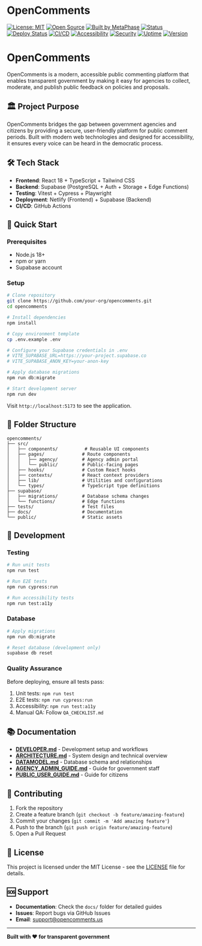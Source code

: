 # OpenComments

[![License: MIT](https://img.shields.io/badge/License-MIT-yellow.svg)](https://opensource.org/licenses/MIT)
[![Open Source](https://badges.frapsoft.com/os/v1/open-source.svg?v=103)](https://opensource.org/)
[![Built by MetaPhase](https://img.shields.io/badge/Built%20by-MetaPhase-blue)](https://metaphase.tech)
[![Status](https://img.shields.io/badge/Status-Active-brightgreen)](https://status.opencomments.us)
[![Deploy Status](https://api.netlify.com/api/v1/badges/your-site-id/deploy-status)](https://app.netlify.com/sites/your-site-name/deploys)
[![CI/CD](https://github.com/MetaPhase-Consulting/opencomments/workflows/CI%2FCD%20Pipeline/badge.svg)](https://github.com/MetaPhase-Consulting/opencomments/actions)
[![Accessibility](https://img.shields.io/badge/Accessibility-WCAG%202.1%20AA-green)](https://www.w3.org/WAI/WCAG21/quickref/)
[![Security](https://img.shields.io/badge/Security-SOC%202-blue)](https://supabase.com/security)
[![Uptime](https://img.shields.io/badge/Uptime-99.9%25-brightgreen)](https://status.opencomments.us)
[![Version](https://img.shields.io/github/package-json/v/MetaPhase-Consulting/opencomments)](https://github.com/MetaPhase-Consulting/opencomments/releases)

# OpenComments

OpenComments is a modern, accessible public commenting platform that enables transparent government by making it easy for agencies to collect, moderate, and publish public feedback on policies and proposals.

## 🏛️ Project Purpose

OpenComments bridges the gap between government agencies and citizens by providing a secure, user-friendly platform for public comment periods. Built with modern web technologies and designed for accessibility, it ensures every voice can be heard in the democratic process.

## 🛠️ Tech Stack

- **Frontend**: React 18 + TypeScript + Tailwind CSS
- **Backend**: Supabase (PostgreSQL + Auth + Storage + Edge Functions)
- **Testing**: Vitest + Cypress + Playwright
- **Deployment**: Netlify (Frontend) + Supabase (Backend)
- **CI/CD**: GitHub Actions

## 🚀 Quick Start

### Prerequisites
- Node.js 18+
- npm or yarn
- Supabase account

### Setup
```bash
# Clone repository
git clone https://github.com/your-org/opencomments.git
cd opencomments

# Install dependencies
npm install

# Copy environment template
cp .env.example .env

# Configure your Supabase credentials in .env
# VITE_SUPABASE_URL=https://your-project.supabase.co
# VITE_SUPABASE_ANON_KEY=your-anon-key

# Apply database migrations
npm run db:migrate

# Start development server
npm run dev
```

Visit `http://localhost:5173` to see the application.

## 📁 Folder Structure

```
opencomments/
├── src/
│   ├── components/          # Reusable UI components
│   ├── pages/              # Route components
│   │   ├── agency/         # Agency admin portal
│   │   └── public/         # Public-facing pages
│   ├── hooks/              # Custom React hooks
│   ├── contexts/           # React context providers
│   ├── lib/                # Utilities and configurations
│   └── types/              # TypeScript type definitions
├── supabase/
│   ├── migrations/         # Database schema changes
│   └── functions/          # Edge functions
├── tests/                  # Test files
├── docs/                   # Documentation
└── public/                 # Static assets
```

## 🧪 Development

### Testing
```bash
# Run unit tests
npm run test

# Run E2E tests
npm run cypress:run

# Run accessibility tests
npm run test:a11y
```

### Database
```bash
# Apply migrations
npm run db:migrate

# Reset database (development only)
supabase db reset
```

### Quality Assurance
Before deploying, ensure all tests pass:
1. Unit tests: `npm run test`
2. E2E tests: `npm run cypress:run`
3. Accessibility: `npm run test:a11y`
4. Manual QA: Follow `QA_CHECKLIST.md`

## 📚 Documentation

- **[DEVELOPER.md](docs/DEVELOPER.md)** - Development setup and workflows
- **[ARCHITECTURE.md](docs/ARCHITECTURE.md)** - System design and technical overview
- **[DATAMODEL.md](docs/DATAMODEL.md)** - Database schema and relationships
- **[AGENCY_ADMIN_GUIDE.md](docs/AGENCY_ADMIN_GUIDE.md)** - Guide for government staff
- **[PUBLIC_USER_GUIDE.md](docs/PUBLIC_USER_GUIDE.md)** - Guide for citizens

## 🤝 Contributing

1. Fork the repository
2. Create a feature branch (`git checkout -b feature/amazing-feature`)
3. Commit your changes (`git commit -m 'Add amazing feature'`)
4. Push to the branch (`git push origin feature/amazing-feature`)
5. Open a Pull Request

## 📄 License

This project is licensed under the MIT License - see the [LICENSE](LICENSE) file for details.

## 🆘 Support

- **Documentation**: Check the `docs/` folder for detailed guides
- **Issues**: Report bugs via GitHub Issues
- **Email**: [support@opencomments.us](mailto:support@opencomments.us)

---

**Built with ❤️ for transparent government**